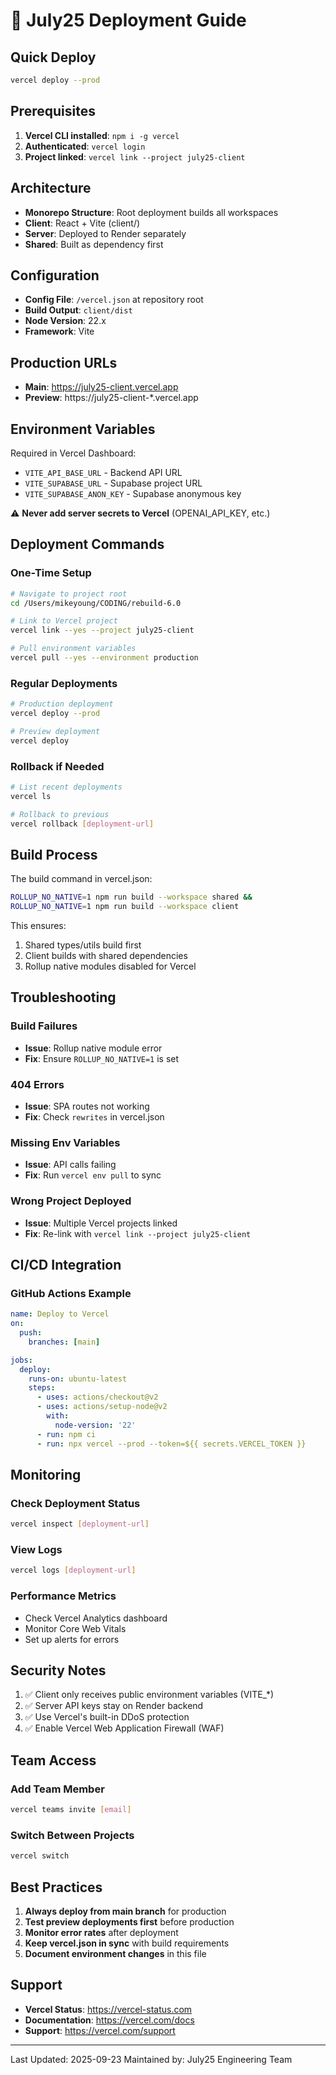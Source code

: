 # 🚀 July25 Deployment Guide

## Quick Deploy

```bash
vercel deploy --prod
```

## Prerequisites

1. **Vercel CLI installed**: `npm i -g vercel`
2. **Authenticated**: `vercel login`
3. **Project linked**: `vercel link --project july25-client`

## Architecture

- **Monorepo Structure**: Root deployment builds all workspaces
- **Client**: React + Vite (client/)
- **Server**: Deployed to Render separately
- **Shared**: Built as dependency first

## Configuration

- **Config File**: `/vercel.json` at repository root
- **Build Output**: `client/dist`
- **Node Version**: 22.x
- **Framework**: Vite

## Production URLs

- **Main**: https://july25-client.vercel.app
- **Preview**: https://july25-client-*.vercel.app

## Environment Variables

Required in Vercel Dashboard:
- `VITE_API_BASE_URL` - Backend API URL
- `VITE_SUPABASE_URL` - Supabase project URL
- `VITE_SUPABASE_ANON_KEY` - Supabase anonymous key

⚠️ **Never add server secrets to Vercel** (OPENAI_API_KEY, etc.)

## Deployment Commands

### One-Time Setup
```bash
# Navigate to project root
cd /Users/mikeyoung/CODING/rebuild-6.0

# Link to Vercel project
vercel link --yes --project july25-client

# Pull environment variables
vercel pull --yes --environment production
```

### Regular Deployments
```bash
# Production deployment
vercel deploy --prod

# Preview deployment
vercel deploy
```

### Rollback if Needed
```bash
# List recent deployments
vercel ls

# Rollback to previous
vercel rollback [deployment-url]
```

## Build Process

The build command in vercel.json:
```bash
ROLLUP_NO_NATIVE=1 npm run build --workspace shared &&
ROLLUP_NO_NATIVE=1 npm run build --workspace client
```

This ensures:
1. Shared types/utils build first
2. Client builds with shared dependencies
3. Rollup native modules disabled for Vercel

## Troubleshooting

### Build Failures
- **Issue**: Rollup native module error
- **Fix**: Ensure `ROLLUP_NO_NATIVE=1` is set

### 404 Errors
- **Issue**: SPA routes not working
- **Fix**: Check `rewrites` in vercel.json

### Missing Env Variables
- **Issue**: API calls failing
- **Fix**: Run `vercel env pull` to sync

### Wrong Project Deployed
- **Issue**: Multiple Vercel projects linked
- **Fix**: Re-link with `vercel link --project july25-client`

## CI/CD Integration

### GitHub Actions Example
```yaml
name: Deploy to Vercel
on:
  push:
    branches: [main]

jobs:
  deploy:
    runs-on: ubuntu-latest
    steps:
      - uses: actions/checkout@v2
      - uses: actions/setup-node@v2
        with:
          node-version: '22'
      - run: npm ci
      - run: npx vercel --prod --token=${{ secrets.VERCEL_TOKEN }}
```

## Monitoring

### Check Deployment Status
```bash
vercel inspect [deployment-url]
```

### View Logs
```bash
vercel logs [deployment-url]
```

### Performance Metrics
- Check Vercel Analytics dashboard
- Monitor Core Web Vitals
- Set up alerts for errors

## Security Notes

1. ✅ Client only receives public environment variables (VITE_*)
2. ✅ Server API keys stay on Render backend
3. ✅ Use Vercel's built-in DDoS protection
4. ✅ Enable Vercel Web Application Firewall (WAF)

## Team Access

### Add Team Member
```bash
vercel teams invite [email]
```

### Switch Between Projects
```bash
vercel switch
```

## Best Practices

1. **Always deploy from main branch** for production
2. **Test preview deployments first** before production
3. **Monitor error rates** after deployment
4. **Keep vercel.json in sync** with build requirements
5. **Document environment changes** in this file

## Support

- **Vercel Status**: https://vercel-status.com
- **Documentation**: https://vercel.com/docs
- **Support**: https://vercel.com/support

---

Last Updated: 2025-09-23
Maintained by: July25 Engineering Team